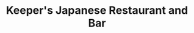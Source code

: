 ---
layout: place
title: "Keeper's Japanese Restaurant and Bar"
permalink: /texas/sugar-land/keeper-s-japanese-restaurant-and-bar.html
stateAbbr: TX
stateName: Texas
cityName: Sugar Land
seo:
  name: "Keeper's Japanese Restaurant and Bar"
  type: Restaurant
  links: https://keepersushi.com/
description: "Keeper's Japanese Restaurant and Bar serves delicious sushi in Sugar Land, Texas. Try fresh Japanese dishes for a great dining experience. "
place_id: ChIJ5RUXPnTmQIYR_hxF_roJ73c
photos:
  - name: >-
      places/ChIJ5RUXPnTmQIYR_hxF_roJ73c/photos/AeeoHcKtksKppjsxiX4AlZivHgBSmkrsnMw_8M4QSzI2YT7sRCJNho-3T7PBb9RNinyKetu5Ij23YnVqxgLBATRZC9Pkl4YregcdVOCwFMseuDNoKZszx8sUd1vqkgG9OgrIwv13PbevKXaGRedpHq-4WOPLcPS0L1grSoQ_H_UV3m6cs-g9GD3ev1pTfkdEh-ouBa5Dqhj9P86FnLbQi69g7hdyKL1rkQrKUevjd-IrWO3ljgs5DBk53modEw6R1CVa2Ez_sTkaD7tErVzoLPHmU0Wiqqqj3YYwqZB7eco6LQUXRwMTf2F_CDHUQr2V3yH756QfH7L74dDb-vXNixrKpIZAnpf2unv__TRaACLKLZg3ffcNBTi_CYIJhewh9VmGn6g0Sipt4oyLY7gzEIyNT7nJT34L_4rRJ6mkCpSX-0WnTQ
    widthPx: 4032
    heightPx: 3024
    authorAttributions:
      - displayName: Na Li (娜爷 AM1050美食琅琊榜)
        uri: https://maps.google.com/maps/contrib/113798790399144137020
        photoUri: >-
          https://lh3.googleusercontent.com/a-/ALV-UjUFP2MYiKAN2c-gGsPqBIh0wNNJEgJNF9-WbofE1tKUZCc0Uj-4EQ=s100-p-k-no-mo
    flagContentUri: >-
      https://www.google.com/local/imagery/report/?cb_client=maps_api_places.places_api&image_key=!1e10!2sCIHM0ogKEICAgID-ubjZUA&hl=en-US
    googleMapsUri: >-
      https://www.google.com/maps/place//data=!3m4!1e2!3m2!1sCIHM0ogKEICAgID-ubjZUA!2e10!4m2!3m1!1s0x8640e6743e1715e5:0x77ef09bafe451cfe
  - name: >-
      places/ChIJ5RUXPnTmQIYR_hxF_roJ73c/photos/AeeoHcKVqnlAAHbbVl-bmO5pMtZPvAzHjDLTDzu2YlrWcPJsr5qeqFeFTVy8ENH57zhbVGGK78ku97UZpleOd7CRJiUKQjyNIF3rPld1XwPaAONiaalm9Swzw03vDyJrToEIu9j83rHiEk9O7j9hupQSRcQxnY-ex9W_iJPQ6ObX42IEYFxALHvr0Pko5hRhhxL3LetEX_u6bEo0ErKatu4VSM1CE12Sb3ek4LXxzZ9igSqorA4uwcR4qcqyZ4L0U9OX5mEcoye-wiZzXekAPjxT12-b5gITs37wuj39vUU9yqLzVA
    widthPx: 800
    heightPx: 800
    authorAttributions:
      - displayName: Keeper's Japanese Restaurant and Bar
        uri: https://maps.google.com/maps/contrib/114848058031756417319
        photoUri: >-
          https://lh3.googleusercontent.com/a/ACg8ocIZUr80wbvR1flziHAv2HVDQ1u3IWyITpEqRfV3jvfWVuwVEg=s100-p-k-no-mo
    flagContentUri: >-
      https://www.google.com/local/imagery/report/?cb_client=maps_api_places.places_api&image_key=!1e10!2sAF1QipOznC2Ex8wLAlJUurKI-oLKIjoyLTO0NPYEslBW&hl=en-US
    googleMapsUri: >-
      https://www.google.com/maps/place//data=!3m4!1e2!3m2!1sAF1QipOznC2Ex8wLAlJUurKI-oLKIjoyLTO0NPYEslBW!2e10!4m2!3m1!1s0x8640e6743e1715e5:0x77ef09bafe451cfe
  - name: >-
      places/ChIJ5RUXPnTmQIYR_hxF_roJ73c/photos/AeeoHcJkTfgz2z8ZxtvgIT2jW62rKRhwQV3lgQ6wzK1ZujQWB408BovH-LZj9M08BNzIcERSEJeRMF0XBs4lfBNWcECy_BF-ndeaaqqglRzlbL3_EfKYigdOMkrNaXoK41n8dO-TWYLwrzw1D7AwZyda2bskLBKPtONkFbLUw-05GSnLHNZKTiEeLsdOAUtoEdLfIflSun1DfcN2Yfdfe_K6a35q3PLy_N7pOb0EH5CpYclQdNxfu6tf1BJgwvzxdr_uejaASMcGfzqJQQMX8acvHsKz3jhxZkOW_Nj5R5gNxEGDPxiZq8ffd9mtgC4mDD0rjVYId6IxNfprSrVCyIhaT9vLgKcVw5bM9j1b4VHCJCeaKU3moTEdm-3AU5CiZjvPrungs0d7eG35ifYYlKbzuyfcY5bYc9zMHNPC4lhrz1HFL5ilTEVmU0yNaG0woSLB
    widthPx: 3600
    heightPx: 4800
    authorAttributions:
      - displayName: Elizabeth Mule
        uri: https://maps.google.com/maps/contrib/112379458154976270849
        photoUri: >-
          https://lh3.googleusercontent.com/a-/ALV-UjUo9lQcdLUd2g6RjVJUC_b_D5e2XIozsFdBcMM_yCFRu2ighb2QaQ=s100-p-k-no-mo
    flagContentUri: >-
      https://www.google.com/local/imagery/report/?cb_client=maps_api_places.places_api&image_key=!1e10!2sCIABIhADycKzYB1m4mfitqcAB02J&hl=en-US
    googleMapsUri: >-
      https://www.google.com/maps/place//data=!3m4!1e2!3m2!1sCIABIhADycKzYB1m4mfitqcAB02J!2e10!4m2!3m1!1s0x8640e6743e1715e5:0x77ef09bafe451cfe
  - name: >-
      places/ChIJ5RUXPnTmQIYR_hxF_roJ73c/photos/AeeoHcJK4mXNGPFZSDJchUSncMo9012s7udKo8GSBwrDv2Et52JVB4ipLCap81alqBvSnNRxtcjQaPrpmGV8eeoII2PxR9R8RM6vx7Wnx0tnc8BXG70FC0GCC0-AoNKyYmOrQM09cfRAqC6D9STf2v77BXgQR5IbuiHya58-n8bS54afaIJNB8Qa9c_zM4LqGhyv5JctjcUrmRwC6gJsggWQwWnLw5d8Qa518Xg0Dbd18BFGEvIkOlyKAJK5x3mEpzIkoc99KXDQhGN_QrnzWLGUmqfzmJ4h5FqBogQ_ML9N65iJTg
    widthPx: 1440
    heightPx: 810
    authorAttributions:
      - displayName: Keeper's Japanese Restaurant and Bar
        uri: https://maps.google.com/maps/contrib/114848058031756417319
        photoUri: >-
          https://lh3.googleusercontent.com/a/ACg8ocIZUr80wbvR1flziHAv2HVDQ1u3IWyITpEqRfV3jvfWVuwVEg=s100-p-k-no-mo
    flagContentUri: >-
      https://www.google.com/local/imagery/report/?cb_client=maps_api_places.places_api&image_key=!1e10!2sAF1QipNBS3CvwBt8kSb6M6cWI_UTBEQe1Apvy6akwDuH&hl=en-US
    googleMapsUri: >-
      https://www.google.com/maps/place//data=!3m4!1e2!3m2!1sAF1QipNBS3CvwBt8kSb6M6cWI_UTBEQe1Apvy6akwDuH!2e10!4m2!3m1!1s0x8640e6743e1715e5:0x77ef09bafe451cfe
  - name: >-
      places/ChIJ5RUXPnTmQIYR_hxF_roJ73c/photos/AeeoHcJL2Pxr7fYQxSOK4n1zMmYXes3u0NPlIL6FzaKt2nSth9PEAaIIGFh1xRx-W7Io1nsWzUFscXKd6Jq8tmMDs_cFHTjz_J1jXb23BWML9TFR1OLm4dQ9Dn7EZS7Yp_xu7BbvpR_DN4bc-u1wIjwhZz0nOX4aSnw6JnGN-ktS-pHVTulNy-w0K9Y4opni7wnH3XjF5b-oHY8sBma-4lzUaUqAN3lHtUbPMHlJAhY1HMGhwFyGTP5HE6GuZgkdBzbf11D62O6Ahs8P_jXAO750j_jZxE-dIVhYLsuPasx68os83baCuwzACX7VEuU59bnyyIFCHEpxDKEOW9To03jgFBsWSUW0PyNA905h2vyramjMm8JOuxIDkUM82rn7brH4r9-AFJGQGU7KeKNy_g80ar5erk4QFWlmc_KgYVxxe1VlfRvw
    widthPx: 4032
    heightPx: 3024
    authorAttributions:
      - displayName: c.w.
        uri: https://maps.google.com/maps/contrib/105228901220643824096
        photoUri: >-
          https://lh3.googleusercontent.com/a/ACg8ocKlQ49hI3clynSydBtFuvVwa2i47YJDqpsHp9-oUzEqtyooWQ=s100-p-k-no-mo
    flagContentUri: >-
      https://www.google.com/local/imagery/report/?cb_client=maps_api_places.places_api&image_key=!1e10!2sCIHM0ogKEICAgMDQuLzi6gE&hl=en-US
    googleMapsUri: >-
      https://www.google.com/maps/place//data=!3m4!1e2!3m2!1sCIHM0ogKEICAgMDQuLzi6gE!2e10!4m2!3m1!1s0x8640e6743e1715e5:0x77ef09bafe451cfe
  - name: >-
      places/ChIJ5RUXPnTmQIYR_hxF_roJ73c/photos/AeeoHcIzRRYGyP_J7HczrAzPq7-65jUBm3QLbY9NlxbOIC4pqQU184QlFKtF93PjagvxUSMe1gNy1tQzP69ZDgU2kG2FgRNhaBhHJZatyQWoWBIbE2mwwFL2wEz4dRYxi2IkoyBUlMShLxlhDMhSUTZbFEXJsrZvYOm2np2cpGvbtwECmnabaBhXCt43NWwj8q0H-R-dIyWjwatNUBhBarSpdUUAJSHs5T_I4RNeNW81S2-QUYC2qcOQlEpDvbxZ-nd8X8oXnunovbE0oqLcFKNkrn9_H5Ab58_ixjiOF808QSW1gCACgKiM9m_6DRMpePeOoaNm3hBkvg6CT5AF5eNytddw1SQFjmsD6a5si_o_7asZS4KtsS17wk6TNy7_o_MmLSmwVzYDFrFfgCVMnPyt-adpau4_3BKApzQdDn0nJFQ
    widthPx: 3024
    heightPx: 4032
    authorAttributions:
      - displayName: c.w.
        uri: https://maps.google.com/maps/contrib/105228901220643824096
        photoUri: >-
          https://lh3.googleusercontent.com/a/ACg8ocKlQ49hI3clynSydBtFuvVwa2i47YJDqpsHp9-oUzEqtyooWQ=s100-p-k-no-mo
    flagContentUri: >-
      https://www.google.com/local/imagery/report/?cb_client=maps_api_places.places_api&image_key=!1e10!2sCIHM0ogKEICAgMDQuLziGg&hl=en-US
    googleMapsUri: >-
      https://www.google.com/maps/place//data=!3m4!1e2!3m2!1sCIHM0ogKEICAgMDQuLziGg!2e10!4m2!3m1!1s0x8640e6743e1715e5:0x77ef09bafe451cfe
  - name: >-
      places/ChIJ5RUXPnTmQIYR_hxF_roJ73c/photos/AeeoHcJkueYRDveeN206VaWCNcRLlf8Q7nftaDHafdJGGBQyQI7fxGmpnO-d4EuyNqt1mh8nZemuB_8OynILwTbl_AeEgI9imx72c8QMlkcl5tHdmrH9IpN7kcQZLQ3PS6E6zq35bj5tid6XK86Il0IjUbuTXv5dr12vxriWru2BPOoBv4ClUpWxyZgMyii32Vc5KkDC2q4P6psQGZYGXS1GsxWrMetGPuctdrHlV_9dOMp8CtTF5XHRqK5tRKEFYqnM8l7O_7j-9d4DGaW5iIyz2KdfbmHsvqnCpfMHKrsex442M9e_SZAe5nXjRW8id3YntsrkPH-whDji6hl0jQfTd7dgV43IwNDmbS1fsjqB1nFqH_fQpJDSEJpllEQC56z3sCySvpxZWj71jFgsdK4q4N_Km31Lc3-emKj6U_hjJcJgkg
    widthPx: 4030
    heightPx: 2200
    authorAttributions:
      - displayName: Pure
        uri: https://maps.google.com/maps/contrib/115088906799790709909
        photoUri: >-
          https://lh3.googleusercontent.com/a/ACg8ocLQ0qbtR24ASRa8lumbcu13FxcbqCDU2MnawG1DU8_q88ROXQ=s100-p-k-no-mo
    flagContentUri: >-
      https://www.google.com/local/imagery/report/?cb_client=maps_api_places.places_api&image_key=!1e10!2sCIHM0ogKEICAgIC_xLCeGw&hl=en-US
    googleMapsUri: >-
      https://www.google.com/maps/place//data=!3m4!1e2!3m2!1sCIHM0ogKEICAgIC_xLCeGw!2e10!4m2!3m1!1s0x8640e6743e1715e5:0x77ef09bafe451cfe
  - name: >-
      places/ChIJ5RUXPnTmQIYR_hxF_roJ73c/photos/AeeoHcKox0mLs04T3bvlNNiKWBLtga_IYUgOcsLA8Vv821GEfBtzWlPBB_wXfi9wQjtIgJViR69SwPM2gQcuM6CMnJq8o_QcLFp0g2KbDUpFTT-NX6o17ksU7eJgVRaA2YnwwK5N6I1vaUTHPDTewJJm5kB33j-d8l8Y4nXLaZVmzQPCaiuD_mpfnOp9n6fSy-WOGFcuQQ5B0MqBfahsVKK4s1mLSAiylfTeSck2hr7aTZ6kDQQZEKxJNSQ2MJF7fLFWlgfnr4h0ghR3HJq7gFJ_i1QljyFRSKKEhPMXkpXQ7BOWmKwLS4StIKzqNSl3bpM8g-x7BkjnoonCC7mdcpWB39oDdEIBFsBxq-fGx5TQOwyXvn5sfo5-NfA9cY6orSh8e3SNxlX7Nkx9XiLQMUuIHfpjEsCAKYT_A6Ooy643myigpQ
    widthPx: 4032
    heightPx: 3024
    authorAttributions:
      - displayName: Jay Shah
        uri: https://maps.google.com/maps/contrib/101494228987278196361
        photoUri: >-
          https://lh3.googleusercontent.com/a-/ALV-UjUVHtpplIZpwatIW9S-I1GL_6m64zhmLMg-lgJFYRYF6bMAIMezYg=s100-p-k-no-mo
    flagContentUri: >-
      https://www.google.com/local/imagery/report/?cb_client=maps_api_places.places_api&image_key=!1e10!2sCIHM0ogKEICAgIDj6M_qAg&hl=en-US
    googleMapsUri: >-
      https://www.google.com/maps/place//data=!3m4!1e2!3m2!1sCIHM0ogKEICAgIDj6M_qAg!2e10!4m2!3m1!1s0x8640e6743e1715e5:0x77ef09bafe451cfe
  - name: >-
      places/ChIJ5RUXPnTmQIYR_hxF_roJ73c/photos/AeeoHcLQ8ACUQ5pluiity6Nk53_2vF5Fe1iw1j7Wo1JB79RIpl9QnSLsVkXEycApTU-5nn3OE4g4hLVpPyXJQOqc1tj9_mUVlMh6asYmOg_wdoTYrgMTRypK3aFUDSSv6vSlG_gvt214OJ7yF5DmufnixsPRTqcUfsC7i-mINA1h8Uh4Klr_tWVAuJhqKtgivVMhRqlIzWcDkGPZiNc03rWepJZviBfrYC7hXTxSQQgVuoWnUlxK6r3ONQ1JcG01IE1G-EIlotELi_lywF4OotMu0oW__LpE-4IMtupJ_qIFUyRg3me6sRwAw8kkVC9tWlBV1vLwsiTxcu8Sz2CN6VqOhc82tmriyD5OiXccieuufoqNWGSZ0QSCsC00FO3O4PHwYq8wjx6dmm00_OtCC028norzk5fORPuuKEl8hmoQfi5ex0c
    widthPx: 4032
    heightPx: 3024
    authorAttributions:
      - displayName: Jay Shah
        uri: https://maps.google.com/maps/contrib/101494228987278196361
        photoUri: >-
          https://lh3.googleusercontent.com/a-/ALV-UjUVHtpplIZpwatIW9S-I1GL_6m64zhmLMg-lgJFYRYF6bMAIMezYg=s100-p-k-no-mo
    flagContentUri: >-
      https://www.google.com/local/imagery/report/?cb_client=maps_api_places.places_api&image_key=!1e10!2sCIHM0ogKEICAgIDj6M_qkgE&hl=en-US
    googleMapsUri: >-
      https://www.google.com/maps/place//data=!3m4!1e2!3m2!1sCIHM0ogKEICAgIDj6M_qkgE!2e10!4m2!3m1!1s0x8640e6743e1715e5:0x77ef09bafe451cfe
  - name: >-
      places/ChIJ5RUXPnTmQIYR_hxF_roJ73c/photos/AeeoHcLFTjF1MukKuhTjYlrpI3HEaucrf9ZFcaulnhHa-6jJk18LnCph0i82NGhIVL3olzderyv6rKnDeZvNgFBLJBXEMHFH_McMQP0Pl_HGKSinoCZe_Nhot71yFYS-jd7YPIHsxiGatmA5W8cXPrOX4pMuuHAh5OSHrPbAK4_EEZapdBPmJnhDqRx7quCG2hD-_xmbBKUSP59KfEk8-Q8hsIViEAWueI1Gq4ycOujjl4Wg5szQ9nPEpkFskVF6BQYlwM0MuPKCSf0EvXbgMYHzY6WW4KShyww6nVfEU6N6wQbw8ejQREQHnHXpWzPOkiCyN1AdAgm9cgc9x6BEkmbII2_j3i7LVEEVwNNzX7nsa__7knycmHn-PpnswQ8wLPuMFTdRk6sPqk9-IYUT-loAA5zERn1_JYnULREir_X5yCE
    widthPx: 4032
    heightPx: 2268
    authorAttributions:
      - displayName: T B
        uri: https://maps.google.com/maps/contrib/103603058297069691261
        photoUri: >-
          https://lh3.googleusercontent.com/a-/ALV-UjX2kQ6ME5wCGRKfZicHJA50H8hPlpORjB0Kw7k7x15FtCA-6wyF=s100-p-k-no-mo
    flagContentUri: >-
      https://www.google.com/local/imagery/report/?cb_client=maps_api_places.places_api&image_key=!1e10!2sCIHM0ogKEICAgIDLsJWvFg&hl=en-US
    googleMapsUri: >-
      https://www.google.com/maps/place//data=!3m4!1e2!3m2!1sCIHM0ogKEICAgIDLsJWvFg!2e10!4m2!3m1!1s0x8640e6743e1715e5:0x77ef09bafe451cfe
address: 4654 Hwy 6, Sugar Land, TX 77479, USA
street: 4654 Hwy 6
city: Sugar Land
state: TX
zip: '77479'
country: USA
neighborhood: Lakefield
latitude: '29.579897'
longitude: '-95.584282'
accessibility_options:
  wheelchairAccessibleParking: true
  wheelchairAccessibleEntrance: true
  wheelchairAccessibleRestroom: true
  wheelchairAccessibleSeating: true
business_status: OPERATIONAL
name: Keeper's Japanese Restaurant and Bar
google_maps_links:
  directionsUri: >-
    https://www.google.com/maps/dir//''/data=!4m7!4m6!1m1!4e2!1m2!1m1!1s0x8640e6743e1715e5:0x77ef09bafe451cfe!3e0
  placeUri: https://maps.google.com/?cid=8642136908681780478
  writeAReviewUri: >-
    https://www.google.com/maps/place//data=!4m3!3m2!1s0x8640e6743e1715e5:0x77ef09bafe451cfe!12e1
  reviewsUri: >-
    https://www.google.com/maps/place//data=!4m4!3m3!1s0x8640e6743e1715e5:0x77ef09bafe451cfe!9m1!1b1
  photosUri: >-
    https://www.google.com/maps/place//data=!4m3!3m2!1s0x8640e6743e1715e5:0x77ef09bafe451cfe!10e5
primary_type: Japanese Restaurant
opening_hours:
  regular: null
  current: null
secondary_opening_hours:
  regular:
    weekdayDescriptions: null
    type: null
  current:
    weekdayDescriptions: null
    type: null
phone: (281) 524-4820
price_level: PRICE_LEVEL_MODERATE
price_range: $20 &ndash; $30
rating: '4.5'
rating_count: 1645
website: https://keepersushi.com/
reviews: null
parking_options: null
payment_options: null
allow_dogs: null
curbside_pickup: null
delivery: null
dine_in: null
good_for_children: null
good_for_groups: null
good_for_sports: null
live_music: null
menu_for_children: null
outdoor_seating: null
reservable: null
restroom: null
serves_beer: null
serves_breakfast: null
serves_brunch: null
serves_cocktails: null
serves_coffee: null
serves_dinner: null
serves_dessert: null
serves_lunch: null
serves_vegetarian_food: null
serves_wine: null
takeout: null
summary: null

---